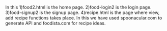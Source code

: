 In this 
1)food2.html is the home page.
2)food-login2 is the login page.
3)food-signup2 is the signup page.
4)recipe.html is the page where view, add recipe functions takes place.
In this we have used spoonacular.com to generate API and foodista.com for recipe ideas.
